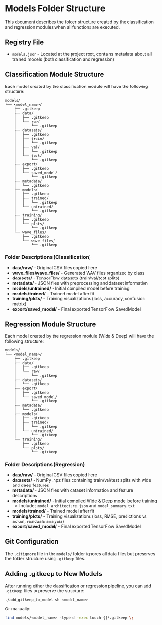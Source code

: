 # Models Folder Structure

This document describes the folder structure created by the classification and regression modules when all functions are executed.

## Registry File

- `models.json` - Located at the project root, contains metadata about all trained models (both classification and regression)

## Classification Module Structure

Each model created by the classification module will have the following structure:

```
models/
└── <model_name>/
    ├── .gitkeep
    ├── data/
    │   ├── .gitkeep
    │   └── raw/
    │       └── .gitkeep
    ├── datasets/
    │   ├── .gitkeep
    │   ├── train/
    │   │   └── .gitkeep
    │   ├── val/
    │   │   └── .gitkeep
    │   └── test/
    │       └── .gitkeep
    ├── export/
    │   ├── .gitkeep
    │   └── saved_model/
    │       └── .gitkeep
    ├── metadata/
    │   └── .gitkeep
    ├── models/
    │   ├── .gitkeep
    │   ├── trained/
    │   │   └── .gitkeep
    │   └── untrained/
    │       └── .gitkeep
    ├── training/
    │   ├── .gitkeep
    │   └── plots/
    │       └── .gitkeep
    └── wave_files/
        ├── .gitkeep
        └── wave_files/
            └── .gitkeep
```

### Folder Descriptions (Classification)

- **data/raw/** - Original CSV files copied here
- **wave_files/wave_files/** - Generated WAV files organized by class
- **datasets/** - TensorFlow datasets (train/val/test splits)
- **metadata/** - JSON files with preprocessing and dataset information
- **models/untrained/** - Initial compiled model before training
- **models/trained/** - Trained model after fit
- **training/plots/** - Training visualizations (loss, accuracy, confusion matrix)
- **export/saved_model/** - Final exported TensorFlow SavedModel

## Regression Module Structure

Each model created by the regression module (Wide & Deep) will have the following structure:

```
models/
└── <model_name>/
    ├── .gitkeep
    ├── data/
    │   ├── .gitkeep
    │   └── raw/
    │       └── .gitkeep
    ├── datasets/
    │   └── .gitkeep
    ├── export/
    │   ├── .gitkeep
    │   └── saved_model/
    │       └── .gitkeep
    ├── metadata/
    │   └── .gitkeep
    ├── models/
    │   ├── .gitkeep
    │   ├── trained/
    │   │   └── .gitkeep
    │   └── untrained/
    │       └── .gitkeep
    └── training/
        ├── .gitkeep
        └── plots/
            └── .gitkeep
```

### Folder Descriptions (Regression)

- **data/raw/** - Original CSV files copied here
- **datasets/** - NumPy .npz files containing train/val/test splits with wide and deep features
- **metadata/** - JSON files with dataset information and feature descriptions
- **models/untrained/** - Initial compiled Wide & Deep model before training
  - Includes `model_architecture.json` and `model_summary.txt`
- **models/trained/** - Trained model after fit
- **training/plots/** - Training visualizations (loss, RMSE, predictions vs actual, residuals analysis)
- **export/saved_model/** - Final exported TensorFlow SavedModel

## Git Configuration

The `.gitignore` file in the `models/` folder ignores all data files but preserves the folder structure using `.gitkeep` files.

## Adding .gitkeep to New Models

After running either the classification or regression pipeline, you can add `.gitkeep` files to preserve the structure:

```bash
./add_gitkeep_to_model.sh <model_name>
```

Or manually:

```bash
find models/<model_name> -type d -exec touch {}/.gitkeep \;
```
